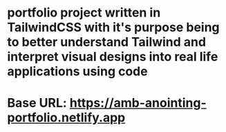 # portfolio project written in TailwindCSS with it's purpose being to better understand Tailwind and interpret visual designs into real life applications using code 


# Base URL: https://amb-anointing-portfolio.netlify.app
